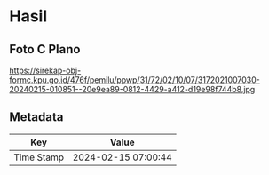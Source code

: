 # Hasil

## Foto C Plano

https://sirekap-obj-formc.kpu.go.id/476f/pemilu/ppwp/31/72/02/10/07/3172021007030-20240215-010851--20e9ea89-0812-4429-a412-d19e98f744b8.jpg


## Metadata

| Key        | Value               |
| ---------- | ------------------- |
| Time Stamp | 2024-02-15 07:00:44 |



